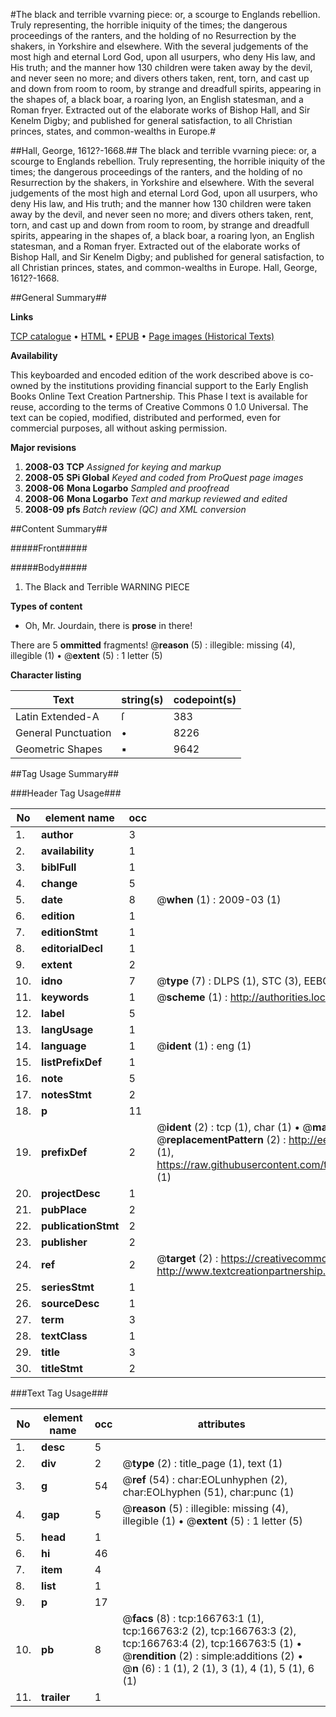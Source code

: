 #The black and terrible vvarning piece: or, a scourge to Englands rebellion. Truly representing, the horrible iniquity of the times; the dangerous proceedings of the ranters, and the holding of no Resurrection by the shakers, in Yorkshire and elsewhere. With the several judgements of the most high and eternal Lord God, upon all usurpers, who deny His law, and His truth; and the manner how 130 children were taken away by the devil, and never seen no more; and divers others taken, rent, torn, and cast up and down from room to room, by strange and dreadfull spirits, appearing in the shapes of, a black boar, a roaring lyon, an English statesman, and a Roman fryer. Extracted out of the elaborate works of Bishop Hall, and Sir Kenelm Digby; and published for general satisfaction, to all Christian princes, states, and common-wealths in Europe.#

##Hall, George, 1612?-1668.##
The black and terrible vvarning piece: or, a scourge to Englands rebellion. Truly representing, the horrible iniquity of the times; the dangerous proceedings of the ranters, and the holding of no Resurrection by the shakers, in Yorkshire and elsewhere. With the several judgements of the most high and eternal Lord God, upon all usurpers, who deny His law, and His truth; and the manner how 130 children were taken away by the devil, and never seen no more; and divers others taken, rent, torn, and cast up and down from room to room, by strange and dreadfull spirits, appearing in the shapes of, a black boar, a roaring lyon, an English statesman, and a Roman fryer. Extracted out of the elaborate works of Bishop Hall, and Sir Kenelm Digby; and published for general satisfaction, to all Christian princes, states, and common-wealths in Europe.
Hall, George, 1612?-1668.

##General Summary##

**Links**

[TCP catalogue](http://www.ota.ox.ac.uk/tcp/)  • 
[HTML](http://tei.it.ox.ac.uk/tcp/Texts-HTML/free/A76/A76775.html)  • 
[EPUB](http://tei.it.ox.ac.uk/tcp/Texts-EPUB/free/A76/A76775.epub) • 
[Page images (Historical Texts)](https://data.historicaltexts.jisc.ac.uk/view?pubId=eebo-99866285e&pageId=eebo-99866285e-166763-1)

**Availability**

This keyboarded and encoded edition of the
	       work described above is co-owned by the institutions
	       providing financial support to the Early English Books
	       Online Text Creation Partnership. This Phase I text is
	       available for reuse, according to the terms of Creative
	       Commons 0 1.0 Universal. The text can be copied,
	       modified, distributed and performed, even for
	       commercial purposes, all without asking permission.

**Major revisions**

1. __2008-03__ __TCP__ *Assigned for keying and markup*
1. __2008-05__ __SPi Global__ *Keyed and coded from ProQuest page images*
1. __2008-06__ __Mona Logarbo__ *Sampled and proofread*
1. __2008-06__ __Mona Logarbo__ *Text and markup reviewed and edited*
1. __2008-09__ __pfs__ *Batch review (QC) and XML conversion*

##Content Summary##

#####Front#####

#####Body#####

1. The Black and Terrible WARNING PIECE

**Types of content**

  * Oh, Mr. Jourdain, there is **prose** in there!

There are 5 **ommitted** fragments! 
 @__reason__ (5) : illegible: missing (4), illegible (1)  •  @__extent__ (5) : 1 letter (5)

**Character listing**


|Text|string(s)|codepoint(s)|
|---|---|---|
|Latin Extended-A|ſ|383|
|General Punctuation|•|8226|
|Geometric Shapes|▪|9642|

##Tag Usage Summary##

###Header Tag Usage###

|No|element name|occ|attributes|
|---|---|---|---|
|1.|__author__|3||
|2.|__availability__|1||
|3.|__biblFull__|1||
|4.|__change__|5||
|5.|__date__|8| @__when__ (1) : 2009-03 (1)|
|6.|__edition__|1||
|7.|__editionStmt__|1||
|8.|__editorialDecl__|1||
|9.|__extent__|2||
|10.|__idno__|7| @__type__ (7) : DLPS (1), STC (3), EEBO-CITATION (1), PROQUEST (1), VID (1)|
|11.|__keywords__|1| @__scheme__ (1) : http://authorities.loc.gov/ (1)|
|12.|__label__|5||
|13.|__langUsage__|1||
|14.|__language__|1| @__ident__ (1) : eng (1)|
|15.|__listPrefixDef__|1||
|16.|__note__|5||
|17.|__notesStmt__|2||
|18.|__p__|11||
|19.|__prefixDef__|2| @__ident__ (2) : tcp (1), char (1)  •  @__matchPattern__ (2) : ([0-9\-]+):([0-9IVX]+) (1), (.+) (1)  •  @__replacementPattern__ (2) : http://eebo.chadwyck.com/downloadtiff?vid=$1&page=$2 (1), https://raw.githubusercontent.com/textcreationpartnership/Texts/master/tcpchars.xml#$1 (1)|
|20.|__projectDesc__|1||
|21.|__pubPlace__|2||
|22.|__publicationStmt__|2||
|23.|__publisher__|2||
|24.|__ref__|2| @__target__ (2) : https://creativecommons.org/publicdomain/zero/1.0/ (1), http://www.textcreationpartnership.org/docs/. (1)|
|25.|__seriesStmt__|1||
|26.|__sourceDesc__|1||
|27.|__term__|3||
|28.|__textClass__|1||
|29.|__title__|3||
|30.|__titleStmt__|2||


###Text Tag Usage###

|No|element name|occ|attributes|
|---|---|---|---|
|1.|__desc__|5||
|2.|__div__|2| @__type__ (2) : title_page (1), text (1)|
|3.|__g__|54| @__ref__ (54) : char:EOLunhyphen (2), char:EOLhyphen (51), char:punc (1)|
|4.|__gap__|5| @__reason__ (5) : illegible: missing (4), illegible (1)  •  @__extent__ (5) : 1 letter (5)|
|5.|__head__|1||
|6.|__hi__|46||
|7.|__item__|4||
|8.|__list__|1||
|9.|__p__|17||
|10.|__pb__|8| @__facs__ (8) : tcp:166763:1 (1), tcp:166763:2 (2), tcp:166763:3 (2), tcp:166763:4 (2), tcp:166763:5 (1)  •  @__rendition__ (2) : simple:additions (2)  •  @__n__ (6) : 1 (1), 2 (1), 3 (1), 4 (1), 5 (1), 6 (1)|
|11.|__trailer__|1||

